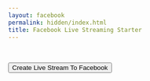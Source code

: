 ```yaml
---
layout: facebook
permalink: hidden/index.html
title: Facebook Live Streaming Starter
---
```


<p>&nbsp;</p>
<p class="text-center">
<button id="liveButton" class="btn btn-primary">Create Live Stream To Facebook</button>
</p>
<p>&nbsp;</p>
